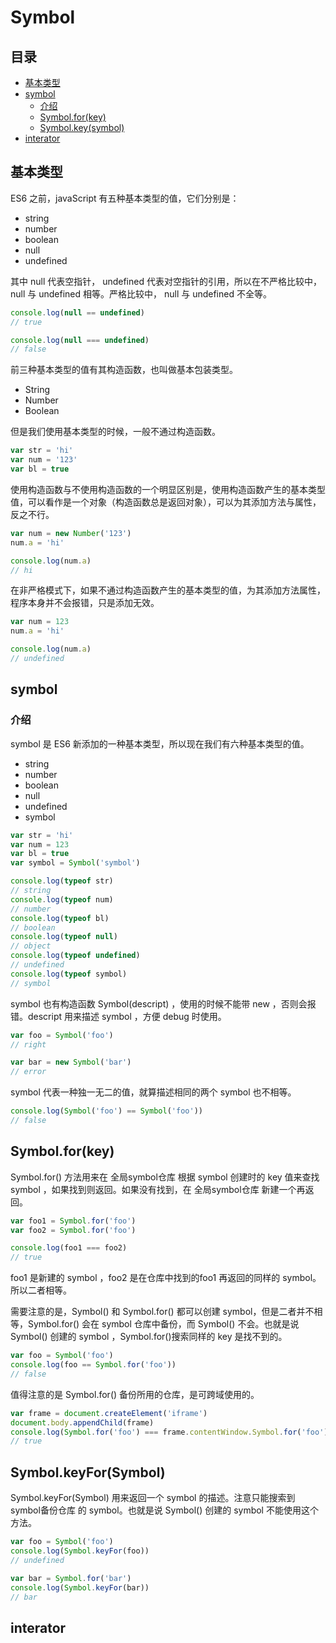 # Symbol
## 目录
- [基本类型](#基本类型)
- [symbol](#symbol)
    - [介绍](#介绍)
    - [Symbol.for(key)](#Symbol.for(key))
    - [Symbol.key(symbol)](#Symbol.key(symbol))
- [interator](#interator)
## 基本类型
ES6 之前，javaScript 有五种基本类型的值，它们分别是：
- string
- number
- boolean
- null
- undefined

其中 null 代表空指针， undefined 代表对空指针的引用，所以在不严格比较中，null 与 undefined 相等。严格比较中， null 与 undefined 不全等。
``` javaScript
console.log(null == undefined)
// true

console.log(null === undefined)
// false
```
前三种基本类型的值有其构造函数，也叫做基本包装类型。
- String
- Number
- Boolean

但是我们使用基本类型的时候，一般不通过构造函数。
``` javaScript
var str = 'hi'
var num = '123'
var bl = true
```
使用构造函数与不使用构造函数的一个明显区别是，使用构造函数产生的基本类型值，可以看作是一个对象（构造函数总是返回对象），可以为其添加方法与属性，反之不行。
``` javaScript
var num = new Number('123')
num.a = 'hi'

console.log(num.a)
// hi
```
在非严格模式下，如果不通过构造函数产生的基本类型的值，为其添加方法属性，程序本身并不会报错，只是添加无效。
``` javaScript
var num = 123
num.a = 'hi'

console.log(num.a)
// undefined
```
## symbol
### 介绍
symbol 是 ES6 新添加的一种基本类型，所以现在我们有六种基本类型的值。
- string
- number
- boolean
- null
- undefined
- symbol

``` javaScript
var str = 'hi'
var num = 123
var bl = true
var symbol = Symbol('symbol')

console.log(typeof str)
// string
console.log(typeof num)
// number
console.log(typeof bl)
// boolean
console.log(typeof null)
// object
console.log(typeof undefined)
// undefined
console.log(typeof symbol)
// symbol
```

symbol 也有构造函数 Symbol(descript) ，使用的时候不能带 new ，否则会报错。descript 用来描述 symbol ，方便 debug 时使用。
``` javaScript
var foo = Symbol('foo')
// right

var bar = new Symbol('bar')
// error
```

symbol 代表一种独一无二的值，就算描述相同的两个 symbol 也不相等。
``` javaScript
console.log(Symbol('foo') == Symbol('foo'))
// false
```
## Symbol.for(key)
Symbol.for() 方法用来在 全局symbol仓库 根据 symbol 创建时的 key 值来查找 symbol ，如果找到则返回。如果没有找到，在 全局symbol仓库 新建一个再返回。
``` javaScript
var foo1 = Symbol.for('foo')
var foo2 = Symbol.for('foo')

console.log(foo1 === foo2)
// true
```
foo1 是新建的 symbol ，foo2 是在仓库中找到的foo1 再返回的同样的 symbol。所以二者相等。

需要注意的是，Symbol() 和 Symbol.for() 都可以创建 symbol，但是二者并不相等，Symbol.for() 会在 symbol 仓库中备份，而 Symbol() 不会。也就是说 Symbol() 创建的 symbol ，Symbol.for()搜索同样的 key 是找不到的。
``` javaScript
var foo = Symbol('foo')
console.log(foo == Symbol.for('foo'))
// false
```
值得注意的是 Symbol.for() 备份所用的仓库，是可跨域使用的。
``` javaScript
var frame = document.createElement('iframe')
document.body.appendChild(frame)
console.log(Symbol.for('foo') === frame.contentWindow.Symbol.for('foo'))
// true
```
## Symbol.keyFor(Symbol)
Symbol.keyFor(Symbol) 用来返回一个 symbol 的描述。注意只能搜索到 symbol备份仓库 的 symbol。也就是说 Symbol() 创建的 symbol 不能使用这个方法。
``` javaScript
var foo = Symbol('foo')
console.log(Symbol.keyFor(foo))
// undefined

var bar = Symbol.for('bar')
console.log(Symbol.keyFor(bar))
// bar
```
## interator
